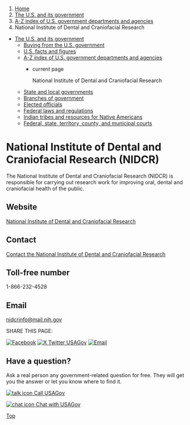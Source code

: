 1. [Home](/)
2. [The U.S. and its government](/about-the-us)
3. [A-Z index of U.S. government departments and agencies](/agency-index)
4. National Institute of Dental and Craniofacial Research

* [The U.S. and its government](/about-the-us)
  + [Buying from the U.S. government](/buy-from-government)
  + [U.S. facts and figures](/facts-figures)
  + [A-Z index of U.S. government departments and agencies](/agency-index)
    - current page

      National Institute of Dental and Craniofacial Research
  + [State and local governments](/state-local-governments)
  + [Branches of government](/branches-of-government)
  + [Elected officials](/elected-officials)
  + [Federal laws and regulations](/laws-and-regulations)
  + [Indian tribes and resources for Native Americans](/tribes)
  + [Federal, state, territory, county, and municipal courts](/courts)

National Institute of Dental and Craniofacial Research
(NIDCR)
==============================================================

The National Institute of Dental and Craniofacial Research (NIDCR) is responsible for carrying out research work for improving oral, dental and craniofacial health of the public.

Website
-------

[National Institute of Dental and Craniofacial Research](https://www.nidcr.nih.gov/)

Contact
-------

[Contact the National Institute of Dental and Craniofacial Research](https://www.nidcr.nih.gov/about-us/contact-nidcr)

Toll-free number
----------------

1-866-232-4528

Email
-----

[nidcrinfo@mail.nih.gov](mailto:nidcrinfo@mail.nih.gov)

SHARE THIS PAGE:

[![Facebook](/themes/custom/usagov/images/social-media-icons/Facebook_Icon.svg)](https://www.facebook.com/sharer/sharer.php?u=https://www.usa.gov/agencies/national-institute-of-dental-and-craniofacial-research&v=3)
[![X Twitter USAGov](/themes/custom/usagov/images/social-media-icons/X_Twitter_Icon.svg?version=2)](https://twitter.com/intent/tweet?source=webclient&text=https://www.usa.gov/agencies/national-institute-of-dental-and-craniofacial-research)
[![Email](/themes/custom/usagov/images/social-media-icons/Email_Icon.svg?version=2)](mailto:?subject=https://www.usa.gov/agencies/national-institute-of-dental-and-craniofacial-research)

Have a question?
----------------

Ask a real person any government-related question for free. They will get you the answer or let you know where to find it.

[![talk icon](/themes/custom/usagov/images/ICONS_talk.png)
Call USAGov](/phone)

[![chat icon](/themes/custom/usagov/images/ICONS_chat.png)
Chat with USAGov](/chat)

[Top](#main-content)